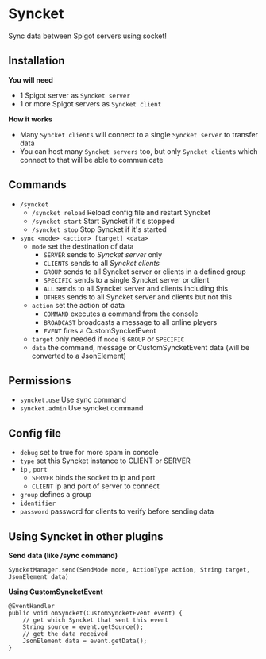# Syncket
Sync data between Spigot servers using socket!

## Installation
**You will need**
- 1 Spigot server as `Syncket server`
- 1 or more Spigot servers as `Syncket client`

**How it works**
- Many `Syncket clients` will connect to a single `Syncket server` to transfer data
- You can host many `Syncket servers` too, but only `Syncket clients` which connect to that will be able to communicate

## Commands
- `/syncket`
  - `/syncket reload` Reload config file and restart Syncket
  - `/syncket start` Start Syncket if it's stopped
  - `/syncket stop` Stop Syncket if it's started
- `sync <mode> <action> [target] <data>`
  - `mode` set the destination of data
    - `SERVER` sends to *Syncket server* only
    - `CLIENTS` sends to all *Syncket clients*
    - `GROUP` sends to all Syncket server or clients in a defined group
    - `SPECIFIC` sends to a single Syncket server or client
    - `ALL` sends to all Syncket server and clients including this
    - `OTHERS` sends to all Syncket server and clients but not this
  - `action` set the action of data
    - `COMMAND` executes a command from the console
    - `BROADCAST` broadcasts a message to all online players
    - `EVENT` fires a CustomSyncketEvent
  - `target` only needed if `mode` is `GROUP` or `SPECIFIC`
  - `data` the command, message or CustomSyncketEvent data (will be converted to a JsonElement)

## Permissions
- `syncket.use` Use sync command
- `syncket.admin` Use syncket command

## Config file
- `debug` set to true for more spam in console
- `type` set this Syncket instance to CLIENT or SERVER
- `ip` , `port`
  - `SERVER` binds the socket to ip and port
  - `CLIENT` ip and port of server to connect
- `group` defines a group
- `identifier` 
- `password` password for clients to verify before sending data

## Using Syncket in other plugins
**Send data (like /sync command)**

`SyncketManager.send(SendMode mode, ActionType action, String target, JsonElement data)`

**Using CustomSyncketEvent**
```
@EventHandler
public void onSyncket(CustomSyncketEvent event) {
    // get which Syncket that sent this event
    String source = event.getSource();
    // get the data received
    JsonElement data = event.getData();
}
```

